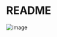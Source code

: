 # README

![image](https://github.com/Elguedo/ACTIVIDAD_3_Norma_Euclideana/assets/114593149/28ea98bd-e42d-4c0e-b0c6-8a0b873e51da)

